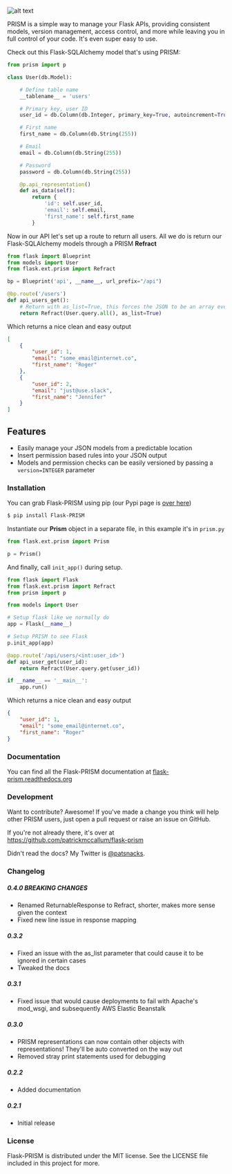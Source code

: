 

![alt text](http://flask-prism.readthedocs.io/en/latest/_static/prism_small.png "Flask-PRISM")

PRISM is a simple way to manage your Flask APIs, providing consistent models, version management, access control, and more while leaving you in full control of your code. It's even super easy to use.

Check out this Flask-SQLAlchemy model that's using PRISM:

```python
from prism import p

class User(db.Model):

    # Define table name
    __tablename__ = 'users'

    # Primary key, user ID
    user_id = db.Column(db.Integer, primary_key=True, autoincrement=True, index=True)

    # First name
    first_name = db.Column(db.String(255))

    # Email
    email = db.Column(db.String(255))

    # Password
    password = db.Column(db.String(255))

    @p.api_representation()
    def as_data(self):
        return {
            'id': self.user_id,
            'email': self.email,
            'first_name': self.first_name
        }
```

Now in our API let's set up a route to return all users. All we do is return our Flask-SQLAlchemy models through a PRISM **Refract**

```python
from flask import Blueprint
from models import User
from flask.ext.prism import Refract

bp = Blueprint('api', __name__, url_prefix="/api")

@bp.route('/users')
def api_users_get():
    # Return with as_list=True, this forces the JSON to be an array even if there's only one result.
    return Refract(User.query.all(), as_list=True)

```

Which returns a nice clean and easy output
```json
[
    {
        "user_id": 1,
        "email": "some_email@internet.co",
        "first_name": "Roger"
    },
    {
        "user_id": 2,
        "email": "just@use.slack",
        "first_name": "Jennifer"
    }
]
```


Features
--------

- Easily manage your JSON models from a predictable location
- Insert permission based rules into your JSON output
- Models and permission checks can be easily versioned by passing a ``version=INTEGER`` parameter




### Installation

You can grab Flask-PRISM using pip (our Pypi page is [over here](https://pypi.python.org/pypi?name=Flask-PRISM&:action=display))

```sh
$ pip install Flask-PRISM
```

Instantiate our **Prism** object in a separate file, in this example it's in ``prism.py``
```python
from flask.ext.prism import Prism

p = Prism()
```

And finally, call ``init_app()`` during setup.
```python
from flask import Flask
from flask.ext.prism import Refract
from prism import p

from models import User

# Setup flask like we normally do
app = Flask(__name__)

# Setup PRISM to see Flask
p.init_app(app)

@app.route('/api/users/<int:user_id>')
def api_user_get(user_id):
    return Refract(User.query.get(user_id))

if __name__ == '__main__':
    app.run()
```

Which returns a nice clean and easy output
```json
{
    "user_id": 1,
    "email": "some_email@internet.co",
    "first_name": "Roger"
}
```




### Documentation

You can find all the Flask-PRISM documentation at [flask-prism.readthedocs.org](https://flask-prism.readthedocs.org/)




### Development

Want to contribute? Awesome!
If you've made a change you think will help other PRISM users, just open a pull request or raise an issue on GitHub.

If you're not already there, it's over at <https://github.com/patrickmccallum/flask-prism>

Didn't read the docs? My Twitter is [@patsnacks](https://twitter.com/patsnacks).


### Changelog
##### 0.4.0 BREAKING CHANGES
- Renamed ReturnableResponse to Refract, shorter, makes more sense given the context
- Fixed new line issue in response mapping

##### 0.3.2
- Fixed an issue with the as_list parameter that could cause it to be ignored in certain cases
- Tweaked the docs

##### 0.3.1
- Fixed issue that would cause deployments to fail with Apache's mod_wsgi, and subsequently AWS Elastic Beanstalk

##### 0.3.0
- PRISM representations can now contain other objects with representations! They'll be auto converted on the way out
- Removed stray print statements used for debugging

##### 0.2.2
- Added documentation

##### 0.2.1
 - Initial release


### License


Flask-PRISM is distributed under the MIT license. See the LICENSE file included in this project for more.


